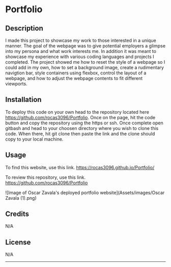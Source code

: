 # Portfolio

## Description

I made this project to showcase my work to those interested in a unique manner. The goal of the webpage was to give potential employers a glimpse into my persona and what work interests me. In addition it was meant to showcase my experience with various coding languages and projects I completed. The project showed me how to reset the style of a webpage so I could add in my own, how to set a background image, create a rudimentary navigtion bar, style containers using flexbox, control the layout of a webpage, and how to adjust the webpage contents to fit different viewports.

## Installation

To deploy this code on your own head to the repository located here https://github.com/rocas3096/Portfolio. Once on the page, hit the code button and copy the repository using the https or ssh. Once complete open gitbash and head to your choosen directory where you wish to clone this code. When there, hit git clone then paste the link and the clone should copy to your local machine.

## Usage

To find this website, use this link. https://rocas3096.github.io/Portfolio/

To review this repository, use this link. https://github.com/rocas3096/Portfolio

![Image of Oscar Zavala's deployed portfolio website](Assets/images/Oscar Zavala (1).png)

## Credits

N/A

## License

N/A

---

